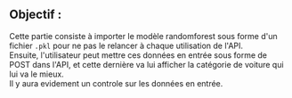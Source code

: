 ## Objectif :  

Cette partie consiste à importer le modèle randomforest sous forme d'un fichier `.pkl` pour ne pas le relancer à chaque utilisation de l'API.  
Ensuite, l'utilisateur peut mettre ces données en entrée sous forme de POST dans l'API, et cette dernière va lui afficher la catégorie de voiture qui lui va le mieux.  
Il y aura evidement un controle sur les données en entrée.


